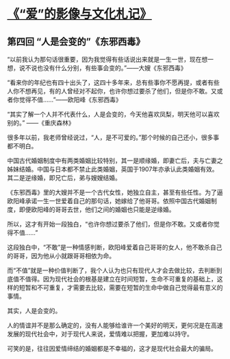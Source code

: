 # [《“爱”的影像与文化札记》](https://github.com/raffello/raffello.github.io)

## 第四回 “人是会变的”《东邪西毒》

“以前我认为那句话很重要，因为我觉得有些话说出来就是一生一世，现在想一想，说不说也没有什么分别，有些事会变的。”——大嫂《东邪西毒》



“看来你的年纪也有四十出头了，这四十多年来，总有些事你不愿再提，或者有些人你不想再见，有的人曾经对不起你，也许你想过要杀了他们，但是你不敢。又或者你觉得不值……”——欧阳峰《东邪西毒》



“其实了解一个人并不代表什么，人是会变的，今天他喜欢凤梨，明天他可以喜欢别的。” ——《重庆森林》



很多年以前，我老师曾经说过，“人，是不可爱的。”那个时候的自己还小，很多事都不明白。



中国古代婚姻制度中有两类婚姻比较特别，其一是顺缘婚，即妻亡后，夫与亡妻之姊妹结婚。中国与日本都不禁止此类婚姻，英国于1907年亦承认此类婚姻有效。其二是逆缘婚，即兄亡后，弟与嫂嫂结婚。



《东邪西毒》里的大嫂并不是一个古代女性，她独立自主，甚至有些任性。为了逼欧阳峰承诺一生一世爱着自己的那句话，她嫁给了他哥哥。依照中国古代婚姻制度，即便欧阳峰的哥哥去世，他们之间的婚姻也只能是逆缘婚。



所以，这才有开始一段独白，“也许你想过要杀了他们，但是你不敢。又或者你觉得不值……”



这段独白中，“不敢”是一种情感判断，欧阳峰爱着自己哥哥的女人，他不敢杀自己的哥哥，因为他从小就跟哥哥相依为命。



而“不值”就是一种价值判断了，我个人认为也只有现代人才会去做比较，去判断到底值不值得。因为现代社会的根基是建立在时间短暂，生命不可重复的基础上，这样的短暂和不可重复，才需要去比较，需要在短暂的生命中做自己觉得最有意义的事情。



其实，人是会变的。



人的情谊并不是那么确定的，没有人能够给谁许一个美好的明天，更何况是在高速发展的现代社会中，对于现代人来说，爱情难以把握，更加难以持守。



可笑的是，往往因爱情缔结的婚姻都是不幸福的，这才是现代社会最大的骗局。
